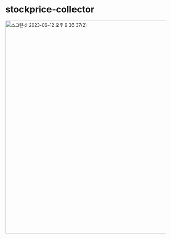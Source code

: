 # stockprice-collector


<img width="665" alt="스크린샷 2023-06-12 오후 9 36 37(2)" src="https://github.com/beomsun1234/stockprice-collector/assets/68090443/b8db8950-af04-4bef-967e-9cf98e8606fb">
